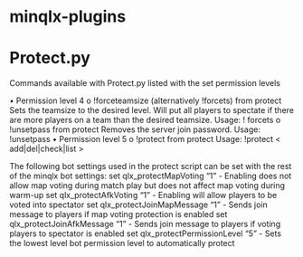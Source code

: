 # minqlx-plugins
# Protect.py
Commands available with Protect.py listed with the set permission levels

•	Permission level 4
o	!forceteamsize (alternatively !forcets) from protect
   Sets the teamsize to the desired level. Will put all players to spectate if there are more players on a team than the desired teamsize.
   Usage: ! forcets <wanted teamsize>
o	!unsetpass from protect
   Removes the server join password.
   Usage: !unsetpass
•	Permission level 5
o	!protect from protect
   Usage: !protect < add|del|check|list <player id> >



The following bot settings used in the protect script can be set with the rest of the minqlx bot settings:
set qlx_protectMapVoting “1” - Enabling does not allow map voting during match play but does not affect map voting during warm-up
set qlx_protectAfkVoting “1” - Enabling will allow players to be voted into spectator
set qlx_protectJoinMapMessage “1” - Sends join message to players if map voting protection is enabled
set qlx_protectJoinAfkMessage “1” - Sends join message to players if voting players to spectator is enabled
set qlx_protectPermissionLevel “5” - Sets the lowest level bot permission level to  automatically protect

